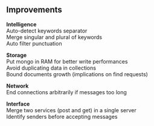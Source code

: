 
## Improvements  

**Intelligence**  
Auto-detect keywords separator  
Merge singular and plural of keywords  
Auto filter punctuation  

**Storage**  
Put mongo in RAM for better write performances  
Avoid duplicating data in collections  
Bound documents growth (implications on find requests)  
  
**Network**  
End connections arbitrarily if messages too long  
  
**Interface**  
Merge two services (post and get) in a single server  
Identify senders before accepting messages  
